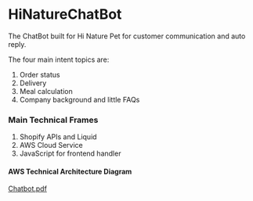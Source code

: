 # HiNatureChatBot
The ChatBot built for Hi Nature Pet for customer communication and auto reply. 

The four main intent topics are:
1) Order status
2) Delivery
3) Meal calculation
4) Company background and little FAQs

### Main Technical Frames
1) Shopify APIs and Liquid
2) AWS Cloud Service
3) JavaScript for frontend handler

#### AWS Technical Architecture Diagram
[Chatbot.pdf](https://github.com/user-attachments/files/21925804/Chatbot.pdf)

